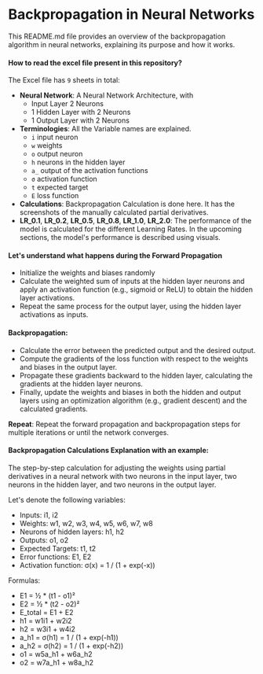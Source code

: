 # Backpropagation in Neural Networks

This README.md file provides an overview of the backpropagation algorithm in neural networks, explaining its purpose and how it works.

#### How to read the excel file present in this repository?
The Excel file has `9` sheets in total:
- **Neural Network**: A Neural Network Architecture, with 
    - Input Layer 2 Neurons
    - 1 Hidden Layer with 2 Neurons
    - 1 Output Layer with 2 Neurons
- **Terminologies**: All the Variable names are explained. 
    - `i` input neuron
    - `w` weights
    - `o` output neuron
    - `h` neurons in the hidden layer
    - `a_` output of the activation functions
    - `σ` activation function
    - `t` expected target
    - `E` loss function
- **Calculations**: Backpropagation Calculation is done here. It has the screenshots of the manually calculated partial derivatives. <Under Construction>
- **LR_0.1**, **LR_0.2**, **LR_0.5**, **LR_0.8**, **LR_1.0**, **LR_2.0**: The performance of the model is calculated for the different Learning Rates. In the upcoming sections, the model's performance is described using visuals.

#### Let's understand what happens during the Forward Propagation
  - Initialize the weights and biases randomly
  - Calculate the weighted sum of inputs at the hidden layer neurons and apply an activation function (e.g., sigmoid or ReLU) to obtain the hidden layer activations.
  - Repeat the same process for the output layer, using the hidden layer activations as inputs.

#### Backpropagation:
- Calculate the error between the predicted output and the desired output.
- Compute the gradients of the loss function with respect to the weights and biases in the output layer.
- Propagate these gradients backward to the hidden layer, calculating the gradients at the hidden layer neurons.
- Finally, update the weights and biases in both the hidden and output layers using an optimization algorithm (e.g., gradient descent) and the calculated gradients.

**Repeat**:
Repeat the forward propagation and backpropagation steps for multiple iterations or until the network converges.

#### Backpropagation Calculations Explanation with an example:
The step-by-step calculation for adjusting the weights using partial derivatives in a neural network with two neurons in the input layer, two neurons in the hidden layer, and two neurons in the output layer.

  Let's denote the following variables:
  - Inputs: i1, i2
  - Weights: w1, w2, w3, w4, w5, w6, w7, w8
  - Neurons of hidden layers: h1, h2
  - Outputs: o1, o2
  - Expected Targets: t1, t2
  - Error functions: E1, E2
  - Activation function: σ(x) = 1 / (1 + exp(-x))
  
  Formulas:
  - E1 = ½ * (t1 - o1)²
  - E2 = ½ * (t2 - o2)²
  - E_total = E1 + E2
  - h1 = w1i1 + w2i2
  - h2 = w3i1 + w4i2
  - a_h1 = σ(h1) = 1 / (1 + exp(-h1))
  - a_h2 = σ(h2) = 1 / (1 + exp(-h2))
  - o1 = w5a_h1 + w6a_h2
  - o2 = w7a_h1 + w8a_h2
